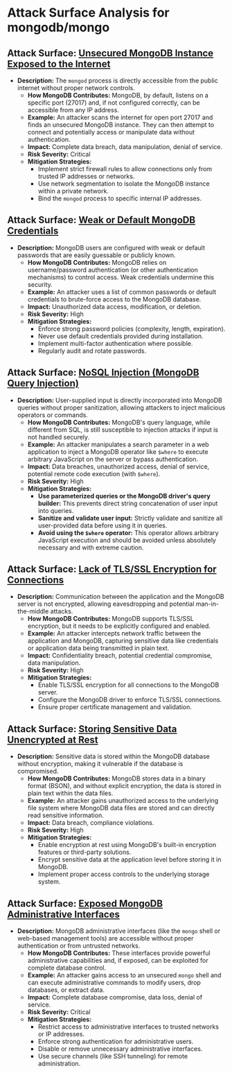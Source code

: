 # Attack Surface Analysis for mongodb/mongo

## Attack Surface: [Unsecured MongoDB Instance Exposed to the Internet](./attack_surfaces/unsecured_mongodb_instance_exposed_to_the_internet.md)

*   **Description:** The `mongod` process is directly accessible from the public internet without proper network controls.
    *   **How MongoDB Contributes:** MongoDB, by default, listens on a specific port (27017) and, if not configured correctly, can be accessible from any IP address.
    *   **Example:** An attacker scans the internet for open port 27017 and finds an unsecured MongoDB instance. They can then attempt to connect and potentially access or manipulate data without authentication.
    *   **Impact:** Complete data breach, data manipulation, denial of service.
    *   **Risk Severity:** Critical
    *   **Mitigation Strategies:**
        *   Implement strict firewall rules to allow connections only from trusted IP addresses or networks.
        *   Use network segmentation to isolate the MongoDB instance within a private network.
        *   Bind the `mongod` process to specific internal IP addresses.

## Attack Surface: [Weak or Default MongoDB Credentials](./attack_surfaces/weak_or_default_mongodb_credentials.md)

*   **Description:** MongoDB users are configured with weak or default passwords that are easily guessable or publicly known.
    *   **How MongoDB Contributes:** MongoDB relies on username/password authentication (or other authentication mechanisms) to control access. Weak credentials undermine this security.
    *   **Example:** An attacker uses a list of common passwords or default credentials to brute-force access to the MongoDB database.
    *   **Impact:** Unauthorized data access, modification, or deletion.
    *   **Risk Severity:** High
    *   **Mitigation Strategies:**
        *   Enforce strong password policies (complexity, length, expiration).
        *   Never use default credentials provided during installation.
        *   Implement multi-factor authentication where possible.
        *   Regularly audit and rotate passwords.

## Attack Surface: [NoSQL Injection (MongoDB Query Injection)](./attack_surfaces/nosql_injection__mongodb_query_injection_.md)

*   **Description:** User-supplied input is directly incorporated into MongoDB queries without proper sanitization, allowing attackers to inject malicious operators or commands.
    *   **How MongoDB Contributes:** MongoDB's query language, while different from SQL, is still susceptible to injection attacks if input is not handled securely.
    *   **Example:** An attacker manipulates a search parameter in a web application to inject a MongoDB operator like `$where` to execute arbitrary JavaScript on the server or bypass authentication.
    *   **Impact:** Data breaches, unauthorized access, denial of service, potential remote code execution (with `$where`).
    *   **Risk Severity:** High
    *   **Mitigation Strategies:**
        *   **Use parameterized queries or the MongoDB driver's query builder:** This prevents direct string concatenation of user input into queries.
        *   **Sanitize and validate user input:**  Strictly validate and sanitize all user-provided data before using it in queries.
        *   **Avoid using the `$where` operator:** This operator allows arbitrary JavaScript execution and should be avoided unless absolutely necessary and with extreme caution.

## Attack Surface: [Lack of TLS/SSL Encryption for Connections](./attack_surfaces/lack_of_tlsssl_encryption_for_connections.md)

*   **Description:** Communication between the application and the MongoDB server is not encrypted, allowing eavesdropping and potential man-in-the-middle attacks.
    *   **How MongoDB Contributes:** MongoDB supports TLS/SSL encryption, but it needs to be explicitly configured and enabled.
    *   **Example:** An attacker intercepts network traffic between the application and MongoDB, capturing sensitive data like credentials or application data being transmitted in plain text.
    *   **Impact:** Confidentiality breach, potential credential compromise, data manipulation.
    *   **Risk Severity:** High
    *   **Mitigation Strategies:**
        *   Enable TLS/SSL encryption for all connections to the MongoDB server.
        *   Configure the MongoDB driver to enforce TLS/SSL connections.
        *   Ensure proper certificate management and validation.

## Attack Surface: [Storing Sensitive Data Unencrypted at Rest](./attack_surfaces/storing_sensitive_data_unencrypted_at_rest.md)

*   **Description:** Sensitive data is stored within the MongoDB database without encryption, making it vulnerable if the database is compromised.
    *   **How MongoDB Contributes:** MongoDB stores data in a binary format (BSON), and without explicit encryption, the data is stored in plain text within the data files.
    *   **Example:** An attacker gains unauthorized access to the underlying file system where MongoDB data files are stored and can directly read sensitive information.
    *   **Impact:** Data breach, compliance violations.
    *   **Risk Severity:** High
    *   **Mitigation Strategies:**
        *   Enable encryption at rest using MongoDB's built-in encryption features or third-party solutions.
        *   Encrypt sensitive data at the application level before storing it in MongoDB.
        *   Implement proper access controls to the underlying storage system.

## Attack Surface: [Exposed MongoDB Administrative Interfaces](./attack_surfaces/exposed_mongodb_administrative_interfaces.md)

*   **Description:** MongoDB administrative interfaces (like the `mongo` shell or web-based management tools) are accessible without proper authentication or from untrusted networks.
    *   **How MongoDB Contributes:** These interfaces provide powerful administrative capabilities and, if exposed, can be exploited for complete database control.
    *   **Example:** An attacker gains access to an unsecured `mongo` shell and can execute administrative commands to modify users, drop databases, or extract data.
    *   **Impact:** Complete database compromise, data loss, denial of service.
    *   **Risk Severity:** Critical
    *   **Mitigation Strategies:**
        *   Restrict access to administrative interfaces to trusted networks or IP addresses.
        *   Enforce strong authentication for administrative users.
        *   Disable or remove unnecessary administrative interfaces.
        *   Use secure channels (like SSH tunneling) for remote administration.

